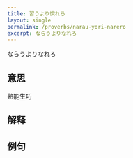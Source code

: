 ```yaml
---
title: 習うより慣れろ
layout: single
permalink: /proverbs/narau-yori-narero
excerpt: ならうよりなれろ
---
```


ならうよりなれろ

## 意思

熟能生巧

## 解释

## 例句

